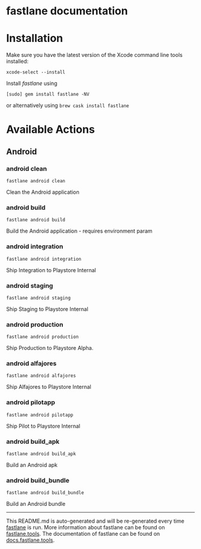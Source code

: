 # fastlane documentation

# Installation

Make sure you have the latest version of the Xcode command line tools installed:

```
xcode-select --install
```

Install _fastlane_ using

```
[sudo] gem install fastlane -NV
```

or alternatively using `brew cask install fastlane`

# Available Actions

## Android

### android clean

```
fastlane android clean
```

Clean the Android application

### android build

```
fastlane android build
```

Build the Android application - requires environment param

### android integration

```
fastlane android integration
```

Ship Integration to Playstore Internal

### android staging

```
fastlane android staging
```

Ship Staging to Playstore Internal

### android production

```
fastlane android production
```

Ship Production to Playstore Alpha.

### android alfajores

```
fastlane android alfajores
```

Ship Alfajores to Playstore Internal

### android pilotapp

```
fastlane android pilotapp
```

Ship Pilot to Playstore Internal

### android build_apk

```
fastlane android build_apk
```

Build an Android apk

### android build_bundle

```
fastlane android build_bundle
```

Build an Android bundle

---

This README.md is auto-generated and will be re-generated every time [fastlane](https://fastlane.tools) is run.
More information about fastlane can be found on [fastlane.tools](https://fastlane.tools).
The documentation of fastlane can be found on [docs.fastlane.tools](https://docs.fastlane.tools).
